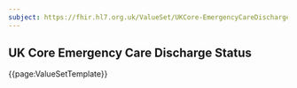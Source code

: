 ```yaml
---
subject: https://fhir.hl7.org.uk/ValueSet/UKCore-EmergencyCareDischargeStatus
---
```

## UK Core Emergency Care Discharge Status

{{page:ValueSetTemplate}}